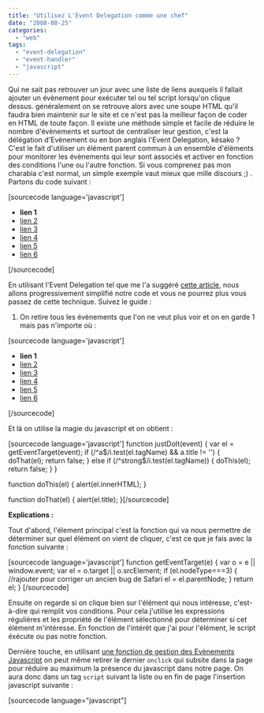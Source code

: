 ```yaml
---
title: "Utilisez L'Event Delegation comme une chef"
date: "2008-08-25"
categories: 
  - "web"
tags: 
  - "event-delegation"
  - "event-handler"
  - "javascript"
---
```


Qui ne sait pas retrouver un jour avec une liste de liens auxquels il fallait ajouter un évènement pour exécuter tel ou tel script lorsqu'on clique dessus. généralement on se retrouve alors avec une soupe HTML qu'il faudra bien maintenir sur le site et ce n'est pas la meilleur façon de coder en HTML de toute façon. Il existe une méthode simple et facile de réduire le nombre d'évènements et surtout de centraliser leur gestion, c'est la délégation d'Evènement ou en bon anglais l'Event Delegation, késako ? C'est le fait d'utiliser un élément parent commun à un ensemble d'éléments pour monitorer les évènements qui leur sont associés et activer en fonction des conditions l'une ou l'autre fonction. Si vous comprenez pas mon charabia c'est normal, un simple exemple vaut mieux que mille discours ;) . Partons du code suivant :

\[sourcecode language='javascript'\]

- **lien 1**
- [lien 2](index.html "j'aime avoir des trucs à dire")
- [lien 3](index.html)
- [lien 4](index.html "moi aussi, j'aime avoir des trucs à dire")
- [lien 5](index.html)
- [lien 6](index.html)

\[/sourcecode\]

En utilisant l'Event Delegation tel que me l'a suggéré [cette article](http://usabletype.com/weblog/event-delegation-without-javascript-library/ "Event delegation without a JavaScript library"), nous allons progressivement simplifié notre code et vous ne pourrez plus vous passez de cette technique. Suivez le guide :

1) On retire tous les évènements que l'on ne veut plus voir et on en garde 1 mais pas n'importe où :

\[sourcecode language='javascript'\]

- **lien 1**
- [lien 2](index.html "j'aime l'event delegation")
- [lien 3](index.html)
- [lien 4](index.html "moi aussi j'aime l'event delegation")
- [lien 5](index.html)
- [lien 6](index.html)

\[/sourcecode\]

Et là on utilise la magie du javascript et on obtient :

\[sourcecode language='javascript'\]
function justDoIt(event) {
    var el = getEventTarget(event);
    if (/^a$/i.test(el.tagName) && a.title != '') {
        doThat(el);
        return false;
    } else if (/^strong$/i.test(el.tagName)) {
        doThis(el);
        return false;
    }
}

function doThis(el) {
    alert(el.innerHTML);
}

function doThat(el) {
    alert(el.title);
}\[/sourcecode\]

**Explications :**

Tout d'abord, l'élement principal c'est la fonction qui va nous permettre de déterminer sur quel élément on vient de cliquer, c'est ce que je fais avec la fonction suivante :

\[sourcecode language='javascript'\]
function getEventTarget(e) {
    var o = e || window.event;
    var el = o.target || o.srcElement;
    if (el.nodeType===3) { //rajouter pour corriger un ancien bug de Safari
        el = el.parentNode;
    }
    return el;
}
\[/sourcecode\]

Ensuite on regarde si on clique bien sur l'élément qui nous intéresse, c'est-à-dire qui remplit vos conditions. Pour cela j'utilise les expressions régulières et les propriété de l'élément sélectionné pour déterminer si cet élément m'intéresse. En fonction de l'intérêt que j'ai pour l'élément, le script éxécute ou pas notre fonction.

Dernière touche, en utilisant [une fonction de gestion des Evènements Javascript](http://fn-js.info/snippets/addevent "fonction de gestion des évènements indépendantes d'un navigateur") on peut même retirer le dernier `onclick` qui subsite dans la page pour réduire au maximum la présence du javascript dans notre page. On aura donc dans un tag `script` suivant la liste ou en fin de page l'insertion javascript suivante :

\[sourcecode language="javascript"\] 

<script type="text/javascript">Events.addEvent(document.getElementById('main_menu'),'click',justDoIt);<script>
[/sourcecode]</pre>
<div></div>
Soit dit en passant c'est cette technique que j'utilise pour l'affichage de mon sous-menu lorsque l'on clique sur certaines rubriques du menu principal du thème courant de mon blog ;).</x-turndown></script>
